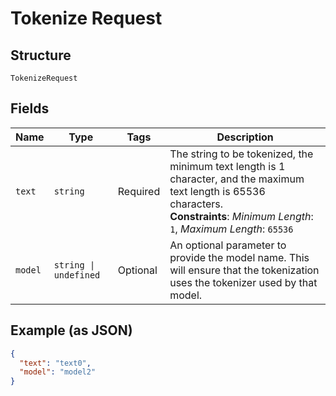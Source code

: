 
# Tokenize Request

## Structure

`TokenizeRequest`

## Fields

| Name | Type | Tags | Description |
|  --- | --- | --- | --- |
| `text` | `string` | Required | The string to be tokenized, the minimum text length is 1 character, and the maximum text length is 65536 characters.<br>**Constraints**: *Minimum Length*: `1`, *Maximum Length*: `65536` |
| `model` | `string \| undefined` | Optional | An optional parameter to provide the model name. This will ensure that the tokenization uses the tokenizer used by that model. |

## Example (as JSON)

```json
{
  "text": "text0",
  "model": "model2"
}
```

